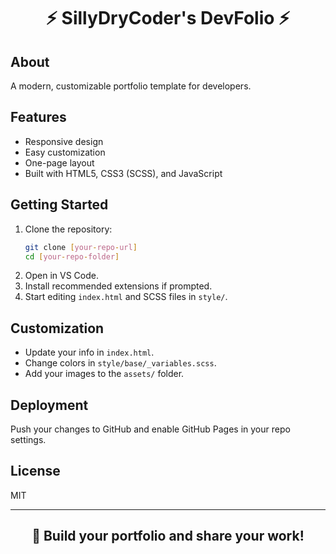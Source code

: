 <h1 align="center">⚡️ SillyDryCoder's DevFolio ⚡️</h1>

## About

A modern, customizable portfolio template for developers.

## Features

- Responsive design
- Easy customization
- One-page layout
- Built with HTML5, CSS3 (SCSS), and JavaScript

## Getting Started

1. Clone the repository:
   ```bash
   git clone [your-repo-url]
   cd [your-repo-folder]
   ```
2. Open in VS Code.
3. Install recommended extensions if prompted.
4. Start editing `index.html` and SCSS files in `style/`.

## Customization

- Update your info in `index.html`.
- Change colors in `style/base/_variables.scss`.
- Add your images to the `assets/` folder.

## Deployment

Push your changes to GitHub and enable GitHub Pages in your repo settings.

## License

MIT

---

<h2 align="center">🚀 Build your portfolio and share your work!</h2>